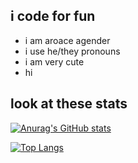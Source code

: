 ## i code for fun
- i am aroace agender
- i use he/they pronouns
- i am very cute
- hi

## look at these stats
[![Anurag's GitHub stats](https://github-readme-stats.vercel.app/api?username=Jurtaa&theme=radical&show_icons=true)](https://github.com/anuraghazra/github-readme-stats)

[![Top Langs](https://github-readme-stats.vercel.app/api/top-langs/?username=Jurtaa&layout=compact&theme=radical)](https://github.com/anuraghazra/github-readme-stats)

<!--
**Jurtaa/Jurtaa** is a ✨ _special_ ✨ repository because its `README.md` (this file) appears on your GitHub profile.

Here are some ideas to get you started:

- 🔭 I’m currently working on ...
- 🌱 I’m currently learning ...
- 👯 I’m looking to collaborate on ...
- 🤔 I’m looking for help with ...
- 💬 Ask me about ...
- 📫 How to reach me: ...
- 😄 Pronouns: ...
- ⚡ Fun fact: ...
-->
